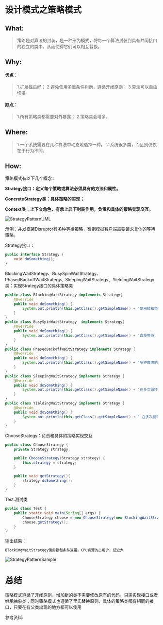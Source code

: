 # 设计模式之策略模式
## What:

>策略是对算法的封装，是一种形为模式，将每一个算法封装到具有共同接口的独立的类中，从而使得它们可以相互替换。


## Why:
#### 优点：
>1.扩展性良好；
2.避免使用多重条件判断，遵循开闭原则；
3.算法可以自由切换。

#### 缺点：
>1.所有策略类都需要对外暴露；
2.策略类会增多。


## Where:
>1.一个系统需要在几种算法中动态地选择一种。
2.系统很多类，而区别仅仅在于行为不同。

## How:

策略模式有以下几个概念：

**Strategy接口：定义每个策略或算法必须具有的方法和属性。**

**ConcreteStrategy类：具体策略的实现；** 

**Context类：上下文角色，有承上启下封装作用，负责和具体的策略实现交互。**


![StrategyPatternUML](https://raw.githubusercontent.com/MuggleLee/PicGo/master/%E8%AE%BE%E8%AE%A1%E6%A8%A1%E5%BC%8F/%E7%AD%96%E7%95%A5%E6%A8%A1%E5%BC%8F/StrategyPatternUML.png)

示例：并发框架Disruptor有多种等待策略，案例模拟客户端需要请求具体的等待策略。

Strategy接口：
```java
public interface Strategy {
    void doSomething();
}
```
BlockingWaitStrategy、BusySpinWaitStrategy、PhasedBackoffWaitStrategy、SleepingWaitStrategy、YieldingWaitStrategy类：实现Strategy接口的具体策略类
```java
public class BlockingWaitStrategy implements Strategy{
    @Override
    public void doSomething() {
        System.out.println(this.getClass().getSimpleName() + "使用锁和条件变量。CPU资源的占用少，延迟大");
    }
}
public class BusySpinWaitStrategy  implements Strategy{
    @Override
    public void doSomething() {
        System.out.println(this.getClass().getSimpleName() + "自旋等待，类似Linux Kernel使用的自旋锁。低延迟但同时对CPU资源的占用也多");
    }
}
public class PhasedBackoffWaitStrategy implements Strategy {
    @Override
    public void doSomething() {
        System.out.println(this.getClass().getSimpleName() + "多种策略的综合，CPU资源的占用少，延迟大");
    }
}
public class SleepingWaitStrategy implements Strategy {
    @Override
    public void doSomething() {
        System.out.println(this.getClass().getSimpleName() + "在多次循环尝试不成功后，选择让出CPU，等待下次调度，多次调度后仍不成功，尝试前睡眠一个纳秒级别的时间再尝试。这种策略平衡了延迟和CPU资源占用，但延迟不均匀");
    }
}
public class YieldingWaitStrategy implements Strategy {
    @Override
    public void doSomething() {
        System.out.println(this.getClass().getSimpleName() + " 在多次循环尝试不成功后，选择让出CPU，等待下次调。平衡了延迟和CPU资源占用，但延迟也比较均匀");
    }
}
```
ChooseStrategy：负责和具体的策略实现交互
```java
public class ChooseStrategy {
    private Strategy strategy;

    public ChooseStrategy(Strategy strategy) {
        this.strategy = strategy;
    }

    public void getStrategy(){
        strategy.doSomething();
    }
}

```




Test:测试类
```java
public class Test {
    public static void main(String[] args) {
        ChooseStrategy choose = new ChooseStrategy(new BlockingWaitStrategy());
        choose.getStrategy();
    }
}
```
输出结果：
```java
BlockingWaitStrategy使用锁和条件变量。CPU资源的占用少，延迟大
```


![StrategyPatternSample](https://raw.githubusercontent.com/MuggleLee/PicGo/master/%E8%AE%BE%E8%AE%A1%E6%A8%A1%E5%BC%8F/%E7%AD%96%E7%95%A5%E6%A8%A1%E5%BC%8F/StrategyPatternSample.png)

# 总结

策略模式遵循了开闭原则，增加新的类不需要修改原有的代码，只需实现接口或者继承抽象类；同时策略模式也遵循了里氏替换原则，具体的策略类都有相同的接口，只要在有父类出现的地方都可以使用

参考资料:
